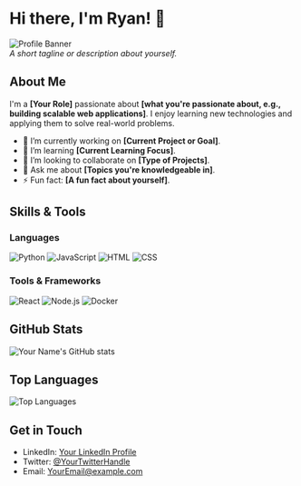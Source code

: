 # Hi there, I'm Ryan! 👋

![Profile Banner](![github-header-image](https://github.com/user-attachments/assets/48358ba9-4495-4d16-b46f-1cc56d50d0ab)
)  
_A short tagline or description about yourself._

## About Me

I'm a **[Your Role]** passionate about **[what you're passionate about, e.g., building scalable web applications]**. I enjoy learning new technologies and applying them to solve real-world problems.

- 🔭 I’m currently working on **[Current Project or Goal]**.
- 🌱 I’m learning **[Current Learning Focus]**.
- 👯 I’m looking to collaborate on **[Type of Projects]**.
- 💬 Ask me about **[Topics you're knowledgeable in]**.
- ⚡ Fun fact: **[A fun fact about yourself]**.

## Skills & Tools

### Languages
![Python](https://img.shields.io/badge/Python-3776AB?style=for-the-badge&logo=python&logoColor=white)
![JavaScript](https://img.shields.io/badge/JavaScript-F7DF1E?style=for-the-badge&logo=javascript&logoColor=black)
![HTML](https://img.shields.io/badge/HTML-E34F26?style=for-the-badge&logo=html5&logoColor=white)
![CSS](https://img.shields.io/badge/CSS-1572B6?style=for-the-badge&logo=css3&logoColor=white)

### Tools & Frameworks
![React](https://img.shields.io/badge/React-20232A?style=for-the-badge&logo=react&logoColor=61DAFB)
![Node.js](https://img.shields.io/badge/Node.js-43853D?style=for-the-badge&logo=node-dot-js&logoColor=white)
![Docker](https://img.shields.io/badge/Docker-2496ED?style=for-the-badge&logo=docker&logoColor=white)

## GitHub Stats

![Your Name's GitHub stats](https://github-readme-stats.vercel.app/api?username=yourusername&show_icons=true&theme=radical)

## Top Languages

![Top Languages](https://github-readme-stats.vercel.app/api/top-langs/?username=yourusername&layout=compact&theme=radical)

## Get in Touch

- LinkedIn: [Your LinkedIn Profile](https://linkedin.com/in/yourprofile)
- Twitter: [@YourTwitterHandle](https://twitter.com/yourhandle)
- Email: [YourEmail@example.com](mailto:YourEmail@example.com)
